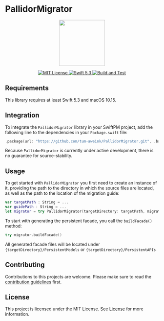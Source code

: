 # PallidorMigrator

<p align="center">
  <img width="150" src="https://github.com/tum-aweink/PallidorMigrator/blob/develop/Images/pallidor-icon.png">
</p>

<p align="center">
    <a href="LICENSE">
        <img src="https://img.shields.io/badge/license-MIT-brightgreen.svg" alt="MIT License">
    </a>
    <a href="https://swift.org">
        <img src="https://img.shields.io/badge/Swift-5.3-blue.svg" alt="Swift 5.3">
    </a>
      <a href="https://github.com/tum-aweink/PallidorMigrator">
        <img src="https://github.com/tum-aweink/PallidorMigrator/workflows/Build%20and%20Test/badge.svg" alt="Build and Test">
    </a>
</p>

## Requirements
This library requires at least Swift 5.3 and macOS 10.15.
## Integration
To integrate the `PallidorMigrator` library in your SwiftPM project, add the following line to the dependencies in your `Package.swift` file:
```swift
.package(url: "https://github.com/tum-aweink/PallidorMigrator.git", .branch("master"))
```
Because `PallidorMigrator` is currently under active development, there is no guarantee for source-stability.

## Usage
To get started with `PallidorMigrator` you first need to create an instance of it, providing the path to the directory in which the source files are located, as well as the path to the location of the migration guide:
```swift
var targetPath : String = ...
var guidePath : String = ...
let migrator = try PallidorMigrator(targetDirectory: targetPath, migrationGuidePath: guidePath)
```
To start with generating the persistent facade, you call the `buildFacade()` method:
```swift
try migrator.buildFacade()
```
All generated facade files will be located under `{targetDirectory}/PersistentModels` or `{targetDirectory}/PersistentAPIs`

## Contributing
Contributions to this projects are welcome. Please make sure to read the [contribution guidelines](https://github.com/Apodini/.github/blob/release/CONTRIBUTING.md) first.

## License
This project is licensed under the MIT License. See [License](https://github.com/Apodini/Template-Repository/blob/release/LICENSE) for more information.
